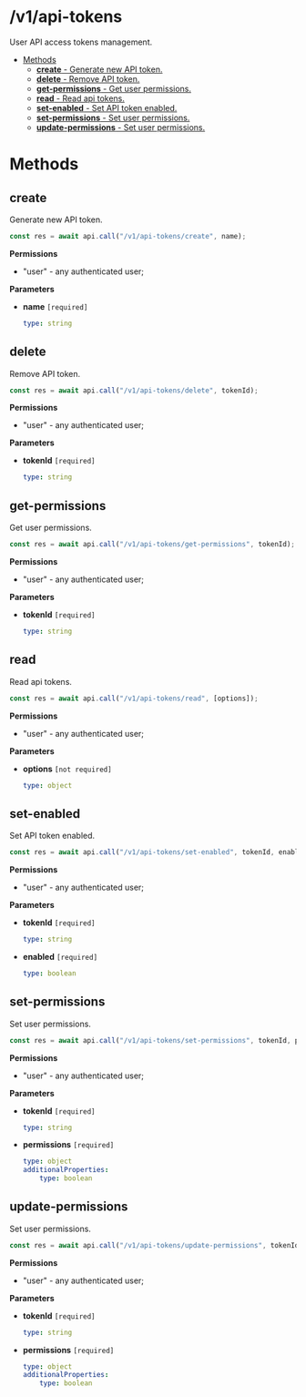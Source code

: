 # /v1/api-tokens

User API access tokens management.

-   [Methods](#methods)
    -   [**create** - Generate new API token.](#create)
    -   [**delete** - Remove API token.](#delete)
    -   [**get-permissions** - Get user permissions.](#get-permissions)
    -   [**read** - Read api tokens.](#read)
    -   [**set-enabled** - Set API token enabled.](#set-enabled)
    -   [**set-permissions** - Set user permissions.](#set-permissions)
    -   [**update-permissions** - Set user permissions.](#update-permissions)

<a id="methods"></a>

# Methods

<a id="create"></a>

## create

Generate new API token.

```js
const res = await api.call("/v1/api-tokens/create", name);
```

**Permissions**

-   "user" - any authenticated user;

**Parameters**

-   **name** `[required]`

    ```yaml
    type: string
    ```

<a id="delete"></a>

## delete

Remove API token.

```js
const res = await api.call("/v1/api-tokens/delete", tokenId);
```

**Permissions**

-   "user" - any authenticated user;

**Parameters**

-   **tokenId** `[required]`

    ```yaml
    type: string
    ```

<a id="get-permissions"></a>

## get-permissions

Get user permissions.

```js
const res = await api.call("/v1/api-tokens/get-permissions", tokenId);
```

**Permissions**

-   "user" - any authenticated user;

**Parameters**

-   **tokenId** `[required]`

    ```yaml
    type: string
    ```

<a id="read"></a>

## read

Read api tokens.

```js
const res = await api.call("/v1/api-tokens/read", [options]);
```

**Permissions**

-   "user" - any authenticated user;

**Parameters**

-   **options** `[not required]`

    ```yaml
    type: object
    ```

<a id="set-enabled"></a>

## set-enabled

Set API token enabled.

```js
const res = await api.call("/v1/api-tokens/set-enabled", tokenId, enabled);
```

**Permissions**

-   "user" - any authenticated user;

**Parameters**

-   **tokenId** `[required]`

    ```yaml
    type: string
    ```

-   **enabled** `[required]`

    ```yaml
    type: boolean
    ```

<a id="set-permissions"></a>

## set-permissions

Set user permissions.

```js
const res = await api.call("/v1/api-tokens/set-permissions", tokenId, permissions);
```

**Permissions**

-   "user" - any authenticated user;

**Parameters**

-   **tokenId** `[required]`

    ```yaml
    type: string
    ```

-   **permissions** `[required]`

    ```yaml
    type: object
    additionalProperties:
        type: boolean
    ```

<a id="update-permissions"></a>

## update-permissions

Set user permissions.

```js
const res = await api.call("/v1/api-tokens/update-permissions", tokenId, permissions);
```

**Permissions**

-   "user" - any authenticated user;

**Parameters**

-   **tokenId** `[required]`

    ```yaml
    type: string
    ```

-   **permissions** `[required]`

    ```yaml
    type: object
    additionalProperties:
        type: boolean
    ```
